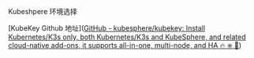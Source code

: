 Kubeshpere 环境选择

[KubeKey Github 地址]([GitHub - kubesphere/kubekey: Install Kubernetes/K3s only, both Kubernetes/K3s and KubeSphere, and related cloud-native add-ons, it supports all-in-one, multi-node, and HA 🔥 ⎈ 🐳](https://github.com/kubesphere/kubekey#requirements-and-recommendations))

